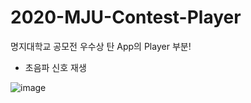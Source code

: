 # 2020-MJU-Contest-Player

명지대학교 공모전 우수상 탄 App의 Player 부분!
- 초음파 신호 재생

![image](https://user-images.githubusercontent.com/67571491/132155973-616e309b-6a18-48b8-a9a4-36b3f70562f8.png)
